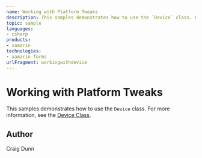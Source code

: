 ```yaml
---
name: Working with Platform Tweaks
description: This samples demonstrates how to use the `Device` class. For more information, see the [Device Class](http://developer.xamarin.com/guides/xamarin-f...
topic: sample
languages:
- csharp
products:
- xamarin
technologies:
- xamarin-forms
urlFragment: workingwithdevice
---
```

Working with Platform Tweaks
==============

This samples demonstrates how to use the `Device` class. For more information, see the [Device Class](http://developer.xamarin.com/guides/xamarin-forms/platform-features/device/).


Author
------

Craig Dunn
